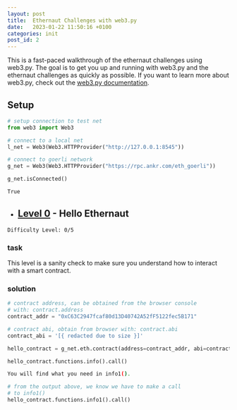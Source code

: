 ```yaml
---
layout: post
title:  Ethernaut Challenges with web3.py
date:   2023-01-22 11:50:16 +0100
categories: init
post_id: 2
---
```


This is a fast-paced walkthrough of the ethernaut challenges using web3.py. The goal is to get you up and running with web3.py and the ethernaut challenges as quickly as possible. If you want to learn more about web3.py, check out the [web3.py documentation](https://web3py.readthedocs.io/en/stable/).

## Setup

```python
# setup connection to test net
from web3 import Web3

# connect to a local net
l_net = Web3(Web3.HTTPProvider("http://127.0.0.1:8545"))

# connect to goerli network
g_net = Web3(Web3.HTTPProvider("https://rpc.ankr.com/eth_goerli"))

g_net.isConnected()

```

```bash
True
```

- ## [Level 0](https://ethernaut.openzeppelin.com/level/0xBA97454449c10a0F04297022646E7750b8954EE8) - Hello Ethernaut

`Difficulty Level: 0/5`

### task

This level is a sanity check to make sure you understand how to interact with a smart contract.

### solution

```python
# contract address, can be obtained from the browser console
# with: contract.address
contract_addr = "0xC63C2947fcaf80d13D40742A52fF5122fec5B171"

# contract abi, obtain from browser with: contract.abi 
contract_abi = '[{ redacted due to size }]'

hello_contract = g_net.eth.contract(address=contract_addr, abi=contract_abi)

hello_contract.functions.info().call()

```

```bash
You will find what you need in info1().
```

```python
# from the output above, we know we have to make a call
# to info1()
hello_contract.functions.info1().call()
```

